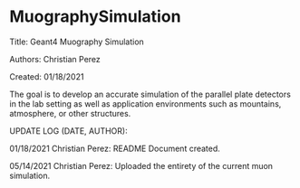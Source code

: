# MuographySimulation
Title: Geant4 Muography Simulation

Authors: Christian Perez

Created: 01/18/2021


The goal is to develop an accurate simulation of the parallel plate detectors in the lab setting as well as application environments such as mountains, atmosphere, or other structures. 

UPDATE LOG (DATE, AUTHOR): 

01/18/2021 Christian Perez: README Document created. 

05/14/2021 Christian Perez: Uploaded the entirety of the current muon simulation. 
